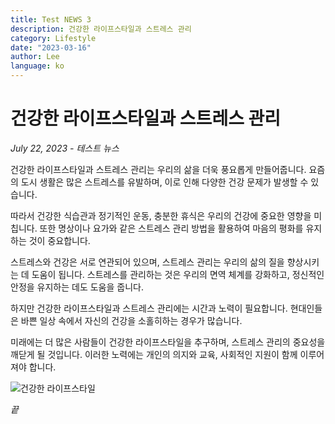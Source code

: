 ```yaml
---
title: Test NEWS 3
description: 건강한 라이프스타일과 스트레스 관리
category: Lifestyle
date: "2023-03-16"
author: Lee
language: ko
---
```


# 건강한 라이프스타일과 스트레스 관리

_July 22, 2023 - 테스트 뉴스_

건강한 라이프스타일과 스트레스 관리는 우리의 삶을 더욱 풍요롭게 만들어줍니다. 요즘의 도시 생활은 많은 스트레스를 유발하며, 이로 인해 다양한 건강 문제가 발생할 수 있습니다.

따라서 건강한 식습관과 정기적인 운동, 충분한 휴식은 우리의 건강에 중요한 영향을 미칩니다. 또한 명상이나 요가와 같은 스트레스 관리 방법을 활용하여 마음의 평화를 유지하는 것이 중요합니다.

스트레스와 건강은 서로 연관되어 있으며, 스트레스 관리는 우리의 삶의 질을 향상시키는 데 도움이 됩니다. 스트레스를 관리하는 것은 우리의 면역 체계를 강화하고, 정신적인 안정을 유지하는 데도 도움을 줍니다.

하지만 건강한 라이프스타일과 스트레스 관리에는 시간과 노력이 필요합니다. 현대인들은 바쁜 일상 속에서 자신의 건강을 소홀히하는 경우가 많습니다.

미래에는 더 많은 사람들이 건강한 라이프스타일을 추구하며, 스트레스 관리의 중요성을 깨닫게 될 것입니다. 이러한 노력에는 개인의 의지와 교육, 사회적인 지원이 함께 이루어져야 합니다.

![건강한 라이프스타일](https://images.unsplash.com/photo-1506126613408-eca07ce68773?ixlib=rb-4.0.3&ixid=M3wxMjA3fDB8MHxzZWFyY2h8M3x8aGVhbHRofGVufDB8fDB8fHww&auto=format&fit=crop&w=500&q=60)

_끝_
